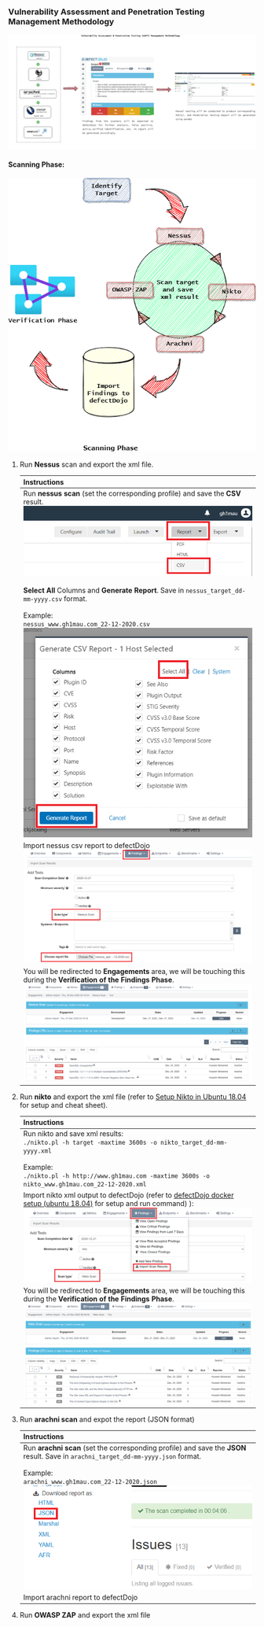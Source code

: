 ### Vulnerability Assessment and Penetration Testing Management Methodology

![](https://raw.githubusercontent.com/gh1mau/vapt/main/image/VAPT%20methodology.png)

#### Scanning Phase:

![](https://raw.githubusercontent.com/gh1mau/vapt/main/image/scanning_phase.png)

1. Run **Nessus** scan and export the xml file.
   
   | Instructions                                                                                                                                                                                                                                                                                                                                                                                                                      |
   | --------------------------------------------------------------------------------------------------------------------------------------------------------------------------------------------------------------------------------------------------------------------------------------------------------------------------------------------------------------------------------------------------------------------------------- |
   | Run **nessus scan** (set the corresponding profile) and save the **CSV** result.<br/>![](https://raw.githubusercontent.com/gh1mau/vapt/main/image/nessus_report_1.png)<br/><br/>**Select All** Columns and **Generate Report**. Save in `nessus_target_dd-mm-yyyy.csv` format.<br/><br/>Example:<br/>`nessus_www.gh1mau.com_22-12-2020.csv`<br/>![](https://raw.githubusercontent.com/gh1mau/vapt/main/image/nessus_report_2.png) |
   | Import nessus csv report to defectDojo<br/>![](https://raw.githubusercontent.com/gh1mau/vapt/main/image/nessus_import_dojo.png)                                                                                                                                                                                                                                                                                                   |
   | You will be redirected to **Engagements** area, we will be touching this during the **Verification of the Findings Phase**.<br/>![](https://raw.githubusercontent.com/gh1mau/vapt/main/image/nessus_import_dojo_engagement.png)                                                                                                                                                                                                   |
   
   

2. Run **nikto** and export the xml file (refer to [Setup Nikto in Ubuntu 18.04](https://github.com/gh1mau/vapt/blob/main/nikto.md#setup-nikto-in-ubuntu-1804) for setup and cheat sheet).
   
   | Instructions                                                                                                                                                                                                                                                                                             |
   | -------------------------------------------------------------------------------------------------------------------------------------------------------------------------------------------------------------------------------------------------------------------------------------------------------- |
   | Run nikto and save xml results:<br/>`./nikto.pl -h target -maxtime 3600s -o nikto_target_dd-mm-yyyy.xml`<br/><br/>Example:<br/>`./nikto.pl -h http://www.gh1mau.com -maxtime 3600s -o nikto_www.gh1mau.com_22-12-2020.xml`                                                                               |
   | Import nikto xml output to defectDojo (refer to [defectDojo docker setup (ubuntu 18.04)](https://github.com/gh1mau/vapt/blob/main/defectDojo.md#defectdojo-docker-setup-ubuntu-1804) for setup and run command) ):<br/>![](https://raw.githubusercontent.com/gh1mau/vapt/main/image/import_findings.PNG) |
   | You will be redirected to **Engagements** area, we will be touching this during the **Verification of the Findings Phase**.<br/>![](https://raw.githubusercontent.com/gh1mau/vapt/main/image/nikto_import_dojo_engagement.png)                                                                           |
   
   

3. Run **arachni scan** and expot the report (JSON format)
   
   | Instructions                                                                                                                                                                                                                                                                          |
   | ------------------------------------------------------------------------------------------------------------------------------------------------------------------------------------------------------------------------------------------------------------------------------------- |
   | Run **arachni scan** (set the corresponding profile) and save the **JSON** result. Save in `arachni_target_dd-mm-yyyy.json` format. <br/><br/>Example:<br/>`arachni_www.gh1mau.com_22-12-2020.json`![](https://raw.githubusercontent.com/gh1mau/vapt/main/image/arachni_report_1.png) |
   | Import arachni report to defectDojo<br/>                                                                                                                                                                                                                                              |
   
   

4. Run **OWASP ZAP** and export the xml file
